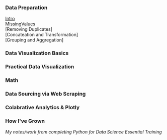 ### Data Preparation
[Intro](src/IntroToDataScience.py)<br />
[MissingValues](src/MissingValues.py)<br />
[Removing Duplicates]<br />
[Concateation and Transformation]<br />
[Grouping and Aggregation]<br />

### Data Visualization Basics
### Practical Data Visualization
### Math
### Data Sourcing via Web Scraping
### Colabrative Analytics & Plotly
### How I've Grown
*My notes/work from completing Python for Data Science Essential Training*
